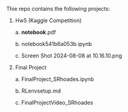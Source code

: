 Thie repo contains the following projects:

1. Hw5 (Kaggle Competition)
   
   a. __notebook__.pdf
   
   b. notebook541b6a053b.ipynb
   
   c. Screen Shot 2024-08-08 at 10.16.10.png
   
2. Final Project
   
   a. FinalProject_SRhoades.ipynb
   
   b. RLenvsetup.md
   
   c. FinalProjectVideo_SRhoades
